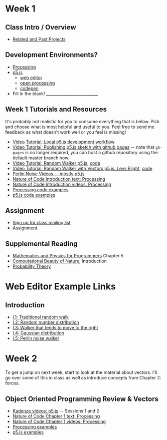# Week 1

## Class Intro / Overview
* [Related and Past Projects](https://github.com/shiffman/The-Nature-of-Code-S14/wiki/Nature-of-Code-Related-and-Past-Projects)

## Development Environments?
* [Processing](http://www.processing.org)
* [p5.js](http://p5js.org)
   * [web editor](https://alpha.editor.p5js.org/)
   * [open processing](https://www.openprocessing.org/)
   * [codepen](https://codepen.io/)
* Fill in the blank! __________________________

## Week 1 Tutorials and Resources
It's probably not realistic for you to consume everything that is below. Pick and choose what is most helpful and useful to you. Feel free to send me feedback as what doesn't work well or you feel is missing!
* [Video Tutorial: Local p5.js development workflow](https://www.youtube.com/watch?v=HZ4D3wDRaec)
* [Video Tutorial: Publishing p5.js sketch with github pages](https://www.youtube.com/watch?v=8HPYsDTk17A) -- note that `gh-pages` is no longer required, you can host a github repository using the default master branch now.
* [Video Tutorial: Random Walker p5.js](https://www.youtube.com/watch?v=l__fEY1xanY), [code](https://github.com/CodingTrain/Rainbow-Code/tree/master/CodingChallenges/CC_52_random_walk)
* [Video Tutorial: Random Walker with Vectors p5.js: Levy Flight](https://www.youtube.com/watch?v=bqF9w9TTfeo), [code](https://github.com/CodingTrain/Rainbow-Code/tree/master/CodingChallenges/CC_53_random_walk_levy)
* [Perlin Noise Videos -- mostly p5.js](https://www.youtube.com/playlist?list=PLRqwX-V7Uu6bgPNQAdxQZpJuJCjeOr7VD)
* [Nature of Code Introduction text: Processing](http://natureofcode.com/book/introduction/)
* [Nature of Code Introduction videos: Processing](https://www.youtube.com/playlist?list=PLRqwX-V7Uu6YVljJvFRCyRM6mmF5wMPeE)
* [Processing code examples](https://github.com/shiffman/The-Nature-of-Code-Examples/tree/master/introduction)
* [p5.js code examples](https://github.com/shiffman/The-Nature-of-Code-Examples-p5.js/tree/master/chp00_introduction)

## Assignment
* [Sign up for class mailing list](https://groups.google.com/a/itp.nyu.edu/forum/#!forum/natureofcode)
* [Assignment](https://github.com/shiffman/NOC-S18/wiki/Homework-1).

## Supplemental Reading
* [Mathematics and Physics for Programmers](http://amzn.to/2Fhooq7) Chapter 5
* [Computational Beauty of Nature](http://amzn.to/2Gk3WpQ), Introduction
* [Probability Theory](http://www.probabilitytheory.info/)

# Web Editor Example Links

## Introduction
* [I.1: Traditional random walk](http://alpha.editor.p5js.org/natureofcode/sketches/Hk4LOoSvx)
* [I.2: Random number distribution](http://alpha.editor.p5js.org/natureofcode/sketches/BJHTAHUwe)
* [I.3: Walker that tends to move to the right](http://alpha.editor.p5js.org/natureofcode/sketches/SkPQJIUwx)
* [I.4: Gaussian distribution](http://alpha.editor.p5js.org/natureofcode/sketches/S120y8Uwx)
* [I.5: Perlin noise walker](http://alpha.editor.p5js.org/natureofcode/sketches/SkuNg88Dx)

# Week 2
To get a jump on next week, start to look at the material about vectors. I'll go over some of this in class as well as introduce concepts from Chapter 2: forces.
## Object Oriented Programming Review & Vectors
* [Kadenze videos: p5.js](https://www.kadenze.com/courses/the-nature-of-code/info) -- Sessions 1 and 2
* [Nature of Code Chapter 1 text: Processing](http://natureofcode.com/book/chapter-1-vectors/)
* [Nature of Code Chapter 1 videos: Processing](https://www.youtube.com/playlist?list=PLRqwX-V7Uu6ZwSmtE13iJBcoI-r4y7iEc)
* [Processing examples](https://github.com/shiffman/The-Nature-of-Code-Examples/tree/master/chp1_vectors)
* [p5.js examples](https://github.com/shiffman/The-Nature-of-Code-Examples-p5.js/tree/master/chp01_vectors)
